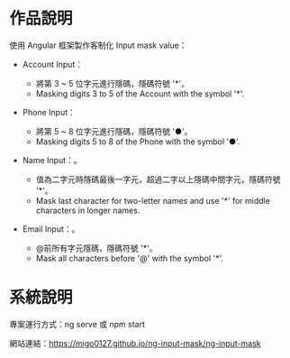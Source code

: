 # 作品說明

使用 Angular 框架製作客制化 Input mask value：

- Account Input：
  - 將第 3 ~ 5 位字元進行隱碼，隱碼符號 '*'。
  - Masking digits 3 to 5 of the Account with the symbol '*'.

- Phone Input：
  - 將第 5 ~ 8 位字元進行隱碼，隱碼符號 '●'。
  - Masking digits 5 to 8 of the Phone with the symbol '●'.

- Name Input：。
  - 值為二字元時隱碼最後一字元，超過二字以上隱碼中間字元，隱碼符號 '*'。
  - Mask last character for two-letter names and use '*' for middle characters in longer names.

- Email Input：。
  - @前所有字元隱碼，隱碼符號 '*'。
  - Mask all characters before '@' with the symbol '*'.


# 系統說明

專案運行方式：ng serve 或 npm start

網站連結：https://migo0127.github.io/ng-input-mask/ng-input-mask

